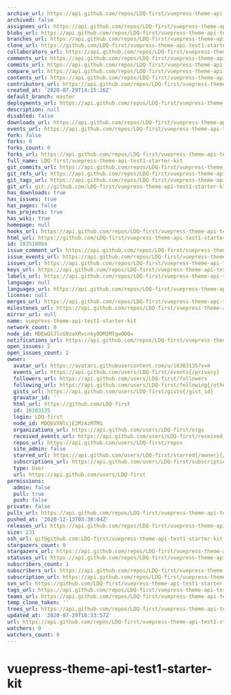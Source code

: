 ```yaml
---
archive_url: https://api.github.com/repos/LDQ-first/vuepress-theme-api-test1-starter-kit/{archive_format}{/ref}
archived: false
assignees_url: https://api.github.com/repos/LDQ-first/vuepress-theme-api-test1-starter-kit/assignees{/user}
blobs_url: https://api.github.com/repos/LDQ-first/vuepress-theme-api-test1-starter-kit/git/blobs{/sha}
branches_url: https://api.github.com/repos/LDQ-first/vuepress-theme-api-test1-starter-kit/branches{/branch}
clone_url: https://github.com/LDQ-first/vuepress-theme-api-test1-starter-kit.git
collaborators_url: https://api.github.com/repos/LDQ-first/vuepress-theme-api-test1-starter-kit/collaborators{/collaborator}
comments_url: https://api.github.com/repos/LDQ-first/vuepress-theme-api-test1-starter-kit/comments{/number}
commits_url: https://api.github.com/repos/LDQ-first/vuepress-theme-api-test1-starter-kit/commits{/sha}
compare_url: https://api.github.com/repos/LDQ-first/vuepress-theme-api-test1-starter-kit/compare/{base}...{head}
contents_url: https://api.github.com/repos/LDQ-first/vuepress-theme-api-test1-starter-kit/contents/{+path}
contributors_url: https://api.github.com/repos/LDQ-first/vuepress-theme-api-test1-starter-kit/contributors
created_at: '2020-07-29T14:15:26Z'
default_branch: master
deployments_url: https://api.github.com/repos/LDQ-first/vuepress-theme-api-test1-starter-kit/deployments
description: null
disabled: false
downloads_url: https://api.github.com/repos/LDQ-first/vuepress-theme-api-test1-starter-kit/downloads
events_url: https://api.github.com/repos/LDQ-first/vuepress-theme-api-test1-starter-kit/events
fork: false
forks: 0
forks_count: 0
forks_url: https://api.github.com/repos/LDQ-first/vuepress-theme-api-test1-starter-kit/forks
full_name: LDQ-first/vuepress-theme-api-test1-starter-kit
git_commits_url: https://api.github.com/repos/LDQ-first/vuepress-theme-api-test1-starter-kit/git/commits{/sha}
git_refs_url: https://api.github.com/repos/LDQ-first/vuepress-theme-api-test1-starter-kit/git/refs{/sha}
git_tags_url: https://api.github.com/repos/LDQ-first/vuepress-theme-api-test1-starter-kit/git/tags{/sha}
git_url: git://github.com/LDQ-first/vuepress-theme-api-test1-starter-kit.git
has_downloads: true
has_issues: true
has_pages: false
has_projects: true
has_wiki: true
homepage: null
hooks_url: https://api.github.com/repos/LDQ-first/vuepress-theme-api-test1-starter-kit/hooks
html_url: https://github.com/LDQ-first/vuepress-theme-api-test1-starter-kit
id: 283518084
issue_comment_url: https://api.github.com/repos/LDQ-first/vuepress-theme-api-test1-starter-kit/issues/comments{/number}
issue_events_url: https://api.github.com/repos/LDQ-first/vuepress-theme-api-test1-starter-kit/issues/events{/number}
issues_url: https://api.github.com/repos/LDQ-first/vuepress-theme-api-test1-starter-kit/issues{/number}
keys_url: https://api.github.com/repos/LDQ-first/vuepress-theme-api-test1-starter-kit/keys{/key_id}
labels_url: https://api.github.com/repos/LDQ-first/vuepress-theme-api-test1-starter-kit/labels{/name}
language: null
languages_url: https://api.github.com/repos/LDQ-first/vuepress-theme-api-test1-starter-kit/languages
license: null
merges_url: https://api.github.com/repos/LDQ-first/vuepress-theme-api-test1-starter-kit/merges
milestones_url: https://api.github.com/repos/LDQ-first/vuepress-theme-api-test1-starter-kit/milestones{/number}
mirror_url: null
name: vuepress-theme-api-test1-starter-kit
network_count: 0
node_id: MDEwOlJlcG9zaXRvcnkyODM1MTgwODQ=
notifications_url: https://api.github.com/repos/LDQ-first/vuepress-theme-api-test1-starter-kit/notifications{?since,all,participating}
open_issues: 2
open_issues_count: 2
owner:
  avatar_url: https://avatars.githubusercontent.com/u/16303135?v=4
  events_url: https://api.github.com/users/LDQ-first/events{/privacy}
  followers_url: https://api.github.com/users/LDQ-first/followers
  following_url: https://api.github.com/users/LDQ-first/following{/other_user}
  gists_url: https://api.github.com/users/LDQ-first/gists{/gist_id}
  gravatar_id: ''
  html_url: https://github.com/LDQ-first
  id: 16303135
  login: LDQ-first
  node_id: MDQ6VXNlcjE2MzAzMTM1
  organizations_url: https://api.github.com/users/LDQ-first/orgs
  received_events_url: https://api.github.com/users/LDQ-first/received_events
  repos_url: https://api.github.com/users/LDQ-first/repos
  site_admin: false
  starred_url: https://api.github.com/users/LDQ-first/starred{/owner}{/repo}
  subscriptions_url: https://api.github.com/users/LDQ-first/subscriptions
  type: User
  url: https://api.github.com/users/LDQ-first
permissions:
  admin: false
  pull: true
  push: false
private: false
pulls_url: https://api.github.com/repos/LDQ-first/vuepress-theme-api-test1-starter-kit/pulls{/number}
pushed_at: '2020-12-13T03:30:04Z'
releases_url: https://api.github.com/repos/LDQ-first/vuepress-theme-api-test1-starter-kit/releases{/id}
size: 231
ssh_url: git@github.com:LDQ-first/vuepress-theme-api-test1-starter-kit.git
stargazers_count: 0
stargazers_url: https://api.github.com/repos/LDQ-first/vuepress-theme-api-test1-starter-kit/stargazers
statuses_url: https://api.github.com/repos/LDQ-first/vuepress-theme-api-test1-starter-kit/statuses/{sha}
subscribers_count: 1
subscribers_url: https://api.github.com/repos/LDQ-first/vuepress-theme-api-test1-starter-kit/subscribers
subscription_url: https://api.github.com/repos/LDQ-first/vuepress-theme-api-test1-starter-kit/subscription
svn_url: https://github.com/LDQ-first/vuepress-theme-api-test1-starter-kit
tags_url: https://api.github.com/repos/LDQ-first/vuepress-theme-api-test1-starter-kit/tags
teams_url: https://api.github.com/repos/LDQ-first/vuepress-theme-api-test1-starter-kit/teams
temp_clone_token: ''
trees_url: https://api.github.com/repos/LDQ-first/vuepress-theme-api-test1-starter-kit/git/trees{/sha}
updated_at: '2020-07-29T16:33:57Z'
url: https://api.github.com/repos/LDQ-first/vuepress-theme-api-test1-starter-kit
watchers: 0
watchers_count: 0
---
```


# vuepress-theme-api-test1-starter-kit